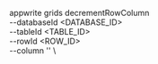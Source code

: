 appwrite grids decrementRowColumn \
        --databaseId <DATABASE_ID> \
        --tableId <TABLE_ID> \
        --rowId <ROW_ID> \
        --column '' \



